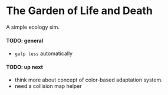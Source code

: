 The Garden of Life and Death
===========

A simple ecology sim.

#### TODO: general
- `gulp less` automatically

#### TODO: up next
- think more about concept of color-based adaptation system.
- need a collision map helper
